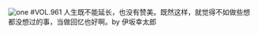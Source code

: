 ![one](http://image.wufazhuce.com/Ftl3lA8JvGsobssLGC_NrsApdhcA)
#VOL.961
人生既不能延长，也没有赞美。既然这样，就觉得不如做些想都没想过的事，当做回忆也好啊。by 伊坂幸太郎
